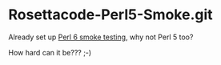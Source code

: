 # Rosettacode-Perl5-Smoke.git

Already set up [Perl 6 smoke testing](https://github.com/SqrtNegInf/Rosettacode-Perl6-Smoke), why not Perl 5 too?

How hard can it be???  ;-)
